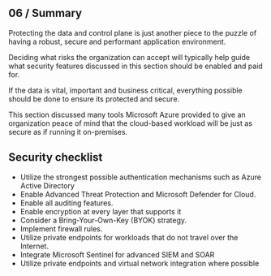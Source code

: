 ## 06 / Summary

Protecting the data and control plane is just another piece to the puzzle of having a robust, secure and performant application environment.

Deciding what risks the organization can accept will typically help guide what security features discussed in this section should be enabled and paid for.

If the data is vital, important and business critical, everything possible should be done to ensure its protected and secure.

This section discussed many tools Microsoft Azure provided to give an organization peace of mind that the cloud-based workload will be just as secure as if running it on-premises.

## Security checklist

- Utilize the strongest possible authentication mechanisms such as Azure Active Directory
- Enable Advanced Threat Protection and Microsoft Defender for Cloud.
- Enable all auditing features.
- Enable encryption at every layer that supports it
- Consider a Bring-Your-Own-Key (BYOK) strategy.
- Implement firewall rules.
- Utilize private endpoints for workloads that do not travel over the Internet.
- Integrate Microsoft Sentinel for advanced SIEM and SOAR
- Utilize private endpoints and virtual network integration where possible

